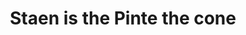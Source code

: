 ---
pid: llp188
title: Staen is the Pinte the cone
location_transcription: 
coordinates: "[-75.163479934733, 39.955238455427]"
zipcode: 
gen_neighborhood: 
neighborhood: 
outside_phl: 
age: '10'
age_range: 6-13
instagram: 
image_file_name: llp_188.jpg
proposal_transcription: 
topic: History,Pop Culture
topic_summary: 0, 0
type: Sculpture Statue
keywords_other: Eye of Providence, illuminati, illuminati confirmed
credit: Haleem Shrman-Lee#
image_labels: 
twitter: 
facebook: 
permalink: "/monuments/llp188/"
layout: item-page
---